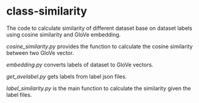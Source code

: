 # class-similarity
The code to calculate similarity of different dataset base on dataset labels using cosine similarity and GloVe embedding.

*cosine_similarity.py* provides the function to calculate the cosine similarity between two GloVe vector.

*embedding.py* converts labels of dataset to GloVe vectors.

*get_avelabel.py* gets labels from label json files.

*label_similarity.py* is the main function to calculate the similarity given the label files.
